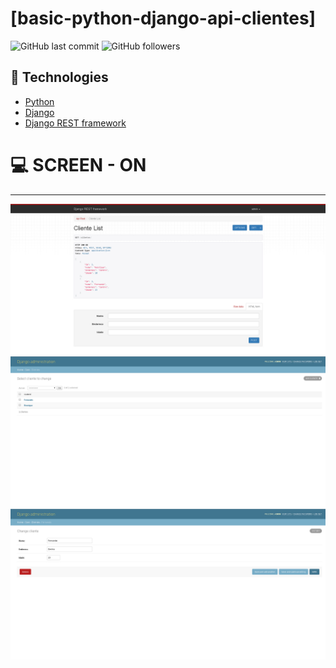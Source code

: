 # [basic-python-django-api-clientes]

![GitHub last commit](https://img.shields.io/github/last-commit/FernandoCelmer/basic-python-django-api-clientes) ![GitHub followers](https://img.shields.io/github/followers/FernandoCelmer?label=Fernando%20Celmer&style=social)

## 🚀 Technologies

- [Python](https://www.python.org/) 
- [Django](https://www.djangoproject.com/)
- [Django REST framework](https://www.django-rest-framework.org/)

# 💻 SCREEN - ON 
________________________________
<p>
<img src="https://github.com/FernandoCelmer/basic-python-django-api-clientes/blob/master/Design/basic-python-django-api-clientes-01.jpg">
<img src="https://github.com/FernandoCelmer/basic-python-django-api-clientes/blob/master/Design/basic-python-django-api-clientes-02.jpg">
<img src="https://github.com/FernandoCelmer/basic-python-django-api-clientes/blob/master/Design/basic-python-django-api-clientes-03.jpg">

 


